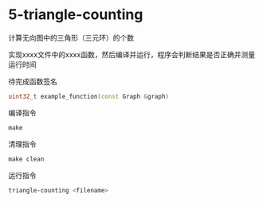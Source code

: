 # 5-triangle-counting

计算无向图中的三角形（三元环）的个数

实现xxxx文件中的xxxx函数，然后编译并运行，程序会判断结果是否正确并测量运行时间



待完成函数签名

```c++
uint32_t example_function(const Graph &graph)
```

编译指令

```makefile
make
```

清理指令

```makefile
make clean
```

运行指令

```bash
triangle-counting <filename>
```

